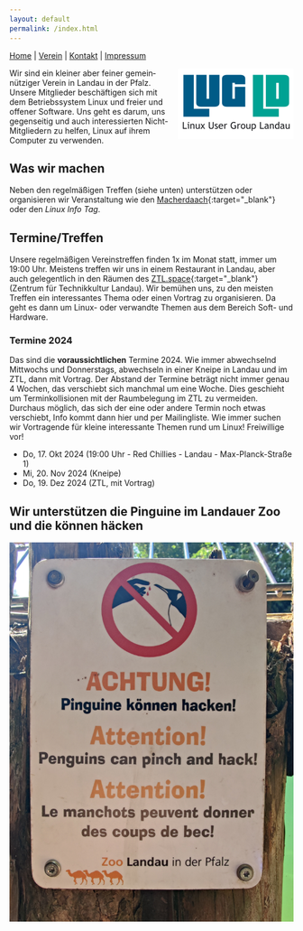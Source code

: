 ```yaml
---
layout: default
permalink: /index.html
---
```

[Home](/) | [Verein](verein.html) | [Kontakt](kontakt.html) | [Impressum](impressum.html)

<div>
<img src="img/LUG-LD_logo_205x125.png" alt="Die Linux User Group Landau e. V." title="LUG-LD Logo (c) Sonja W." style="float: right; padding: 0 0 0 10px;">
</div>

Wir sind ein klei&shy;ner aber fei&shy;ner ge&shy;mein&shy;nützi&shy;ger Ver&shy;ein in Lan&shy;dau in der Pfalz. Unsere Mit&shy;glieder be&shy;schäf&shy;ti&shy;gen sich mit dem Be&shy;triebs&shy;sys&shy;tem Li&shy;nux und frei&shy;er und offener Soft&shy;ware. Uns geht es da&shy;rum, uns ge&shy;gen&shy;sei&shy;tig und auch in&shy;ter&shy;essier&shy;ten Nicht-Mit&shy;glie&shy;dern zu hel&shy;fen, Linux auf ihrem Com&shy;pu&shy;ter zu ver&shy;wen&shy;den.

## Was wir machen
Neben den regelmäßigen Treffen (siehe unten) unterstützen oder organisieren wir Veranstaltung wie den [Macherdaach](https://macherdaa.ch){:target="_blank"} oder den *Linux Info Tag*.

## Termine/Treffen

Unsere regelmäßigen Vereinstreffen finden 1x im Monat statt, immer um 19:00 Uhr. Meistens treffen wir uns in einem Restaurant in Landau, aber auch gelegentlich in den Räumen des [ZTL.space](https://ztl.space){:target="_blank"} (Zentrum für Technikkultur Landau). Wir bemühen uns, zu den meisten Treffen ein interessantes Thema oder einen Vortrag zu organisieren. Da geht es dann um Linux- oder verwandte Themen aus dem Bereich Soft- und Hardware.

### Termine 2024
Das sind die __voraussichtlichen__ Termine 2024. Wie immer abwechselnd Mittwochs und Donnerstags, abwechseln in einer Kneipe in Landau und im ZTL, dann mit Vortrag. Der Abstand der Termine beträgt nicht immer genau 4 Wochen, das verschiebt sich manchmal um eine Woche. Dies geschieht um Terminkollisionen mit der Raumbelegung im ZTL zu vermeiden. Durchaus möglich, das sich der eine oder andere Termin noch etwas verschiebt, Info kommt dann hier und per Mailingliste. Wie immer suchen wir Vortragende für kleine interessante Themen rund um Linux! Freiwillige vor!

* Do, 17. Okt 2024 (19:00 Uhr - Red Chillies - Landau - Max-Planck-Straße 1)
* Mi, 20. Nov 2024 (Kneipe)
* Do, 19. Dez 2024 (ZTL, mit Vortrag)


## Wir unterstützen die Pinguine im Landauer Zoo und die können häcken
<div>
<img src="img/penguins_can_hack.jpg" alt="Pinguine können hacken. Schild im Zoo Landau." title="Pinguine können hacken!" style="float: right; padding: 0 0 0 10px;">
</div>
